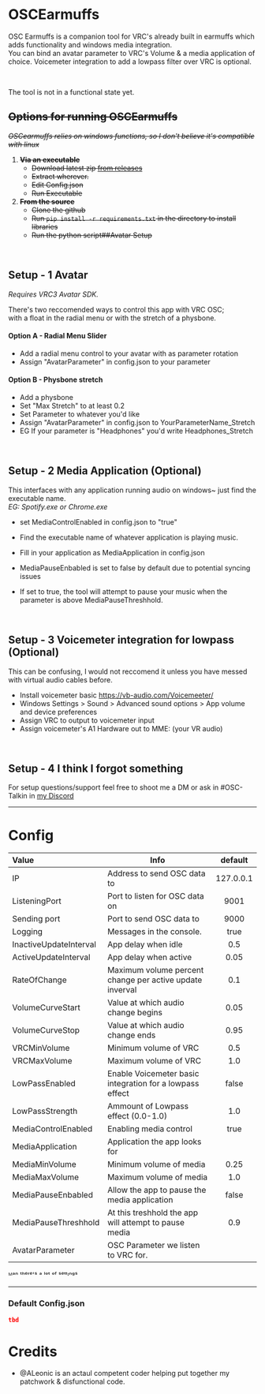 # OSCEarmuffs

OSC Earmuffs is a companion tool for VRC's already built in earmuffs which adds functionality and windows media integration.<br>
You can bind an avatar parameter to VRC's Volume & a media application of choice. Voicemeter integration to add a lowpass filter over VRC is optional.

<br>

The tool is not in a functional state yet.
## ~~Options for running OSCEarmuffs~~
*~~OSCearmuffs relies on windows functions, so I don't believe it's compatible with linux~~*

1. **~~Via an executable~~**
   - ~~Download latest zip [from releases](https://github.com/ZenithVal/OSCEarmuffs/releases)~~
   - ~~Extract wherever.~~
   - ~~Edit Config.json~~
   - ~~Run Executable~~
2. **~~From the source~~**
   - ~~Clone the github~~
   - ~~Run `pip install -r requirements.txt` in the directory to install libraries~~
   - ~~Run the python script##Avatar Setup~~

<br>

## Setup - 1 Avatar 
*Requires VRC3 Avatar SDK.*

There's two reccomended ways to control this app with VRC OSC; <br> with a float in the radial menu or with the stretch of a physbone.

#### Option A - Radial Menu Slider
- Add a radial menu control to your avatar with as parameter rotation
- Assign "AvatarParameter" in config.json to your parameter

#### Option B - Physbone stretch
- Add a physbone
- Set "Max Stretch" to at least 0.2
- Set Parameter to whatever you'd like
- Assign "AvatarParameter" in config.json to YourParameterName_Stretch
- EG If your parameter is "Headphones" you'd write Headphones_Stretch

<br>

## Setup - 2 Media Application (Optional)
This interfaces with any application running audio on windows~ just find the executable name. <br>
*EG: Spotify.exe or Chrome.exe*

- set MediaControlEnabled in config.json to "true"
- Find the executable name of whatever application is playing music. 
- Fill in your application as MediaApplication in config.json

- MediaPauseEnbabled is set to false by default due to potential syncing issues
- If set to true, the tool will attempt to pause your music when the parameter is above MediaPauseThreshhold.

<br>

## Setup - 3 Voicemeter integration for lowpass (Optional)
This can be confusing, I would not reccomend it unless you have messed with virtual audio cables before. <br>

- Install voicemeter basic https://vb-audio.com/Voicemeeter/
- Windows Settings > Sound > Advanced sound options > App volume and device preferences
- Assign VRC to output to voicemeter input
- Assign voicemeter's A1 Hardware out to MME: (your VR audio)

<br>

## Setup - 4 I think I forgot something


For setup questions/support feel free to shoot me a DM or ask in #OSC-Talkin in [my Discord](https://discord.gg/7VAm3twDyy)

---

# Config

| Value                  | Info                                                           | default   |
|:---------------------- | -------------------------------------------------------------- |:---------:|
| IP                     | Address to send OSC data to                                    | 127.0.0.1 |
| ListeningPort          | Port to listen for OSC data on                                 | 9001      |
| Sending port           | Port to send OSC data to                                       | 9000      |
| Logging                | Messages in the console.                                       | true      |
| InactiveUpdateInterval | App delay when idle                                            | 0.5       |
| ActiveUpdateInterval   | App delay when active                                          | 0.05      |
| RateOfChange           | Maximum volume percent change per active update inverval       | 0.1       |
| VolumeCurveStart       | Value at which audio change begins                             | 0.05      |
| VolumeCurveStop        | Value at which audio change ends                               | 0.95      |
| VRCMinVolume           | Minimum volume of VRC                                          | 0.5       |
| VRCMaxVolume           | Maximum volume of VRC                                          | 1.0       |
| LowPassEnabled         | Enable Voicemeter basic integration for a lowpass effect       | false     |
| LowPassStrength        | Ammount of Lowpass effect (0.0-1.0)                            | 1.0       |
| MediaControlEnabled    | Enabling media control                                         | true      |
| MediaApplication       | Application the app looks for                                  |           |
| MediaMinVolume         | Minimum volume of media                                        | 0.25      |
| MediaMaxVolume         | Maximum volume of media                                        | 1.0       |
| MediaPauseEnbabled     | Allow the app to pause the media application                   | false     |
| MediaPauseThreshhold   | At this treshhold the app will attempt to pause media          | 0.9       |
| AvatarParameter        | OSC Parameter we listen to VRC for.                            |           |

ᴹᵃⁿ ᵗʰᵉʳᵉ'ˢ ᵃ ˡᵒᵗ ᵒᶠ ˢᵉᵗᵗᶦⁿᵍˢ

---

### Default Config.json

```json
tbd
```

# Credits

- @ALeonic is an actaul competent coder helping put together my patchwork & disfunctional code.

